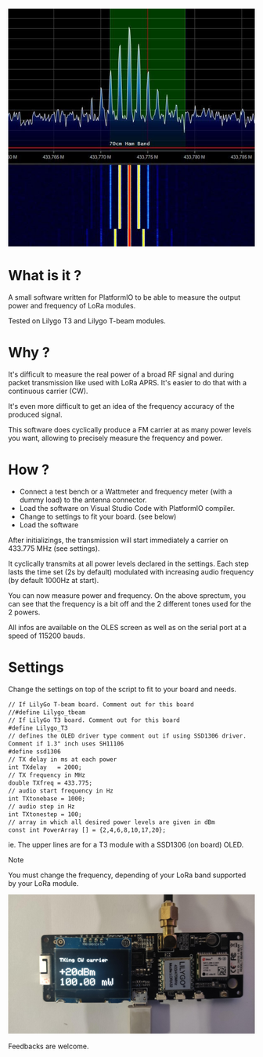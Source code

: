 ![](TX-spectrum.jpg)

# What is it ?
A small software written for PlatformIO to be able to measure the output power and frequency of LoRa modules.

Tested on Lilygo T3 and Lilygo T-beam modules.

# Why ?
It's difficult to measure the real power of a broad RF signal and during packet transmission like used with LoRa APRS. It's easier to do that with a continuous carrier (CW).

It's even more difficult to get an idea of the frequency accuracy of the produced signal.

This software does cyclically produce a FM carrier at as many power levels you want, allowing to precisely measure the frequency and power.

# How ?
- Connect a test bench or a Wattmeter and frequency meter (with a dummy load) to the antenna connector.
- Load the software on Visual Studio Code with PlatformIO compiler.
- Change to settings to fit your board. (see below)
- Load the software
 
After initializings, the transmission will start immediately a carrier on 433.775 MHz (see settings).

It cyclically transmits at all power levels declared in the settings. Each step lasts the time set (2s by default) modulated with increasing audio frequency (by default 1000Hz at start).

You can now measure power and frequency. On the above sprectum, you can see that the frequency is a bit off and the 2 different tones used for the 2 powers.

All infos are available on the OLES screen as well as on the serial port at a speed of 115200 bauds.

# Settings
Change the settings on top of the script to fit to your board and needs.

    // If LilyGo T-beam board. Comment out for this board
    //#define Lilygo_tbeam
    // If LilyGo T3 board. Comment out for this board
    #define Lilygo_T3
    // defines the OLED driver type comment out if using SSD1306 driver. Comment if 1.3" inch uses SH11106
    #define ssd1306
    // TX delay in ms at each power
    int TXdelay   = 2000;
    // TX frequency in MHz
    double TXfreq = 433.775;
    // audio start frequency in Hz
    int TXtonebase = 1000;
    // audio step in Hz
    int TXtonestep = 100;
    // array in which all desired power levels are given in dBm
    const int PowerArray [] = {2,4,6,8,10,17,20};

ie. The upper lines are for a T3 module with a SSD1306 (on board) OLED.
    
> [!NOTE]
You must change the frequency, depending of your LoRa band supported by your LoRa module.

![](TXpower_screen.jpg)

Feedbacks are welcome.  
